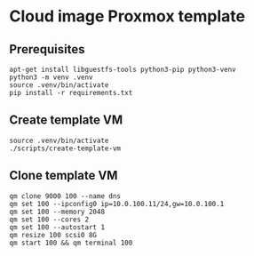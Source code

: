 # Cloud image Proxmox template

## Prerequisites
```
apt-get install libguestfs-tools python3-pip python3-venv
python3 -m venv .venv
source .venv/bin/activate
pip install -r requirements.txt
```

## Create template VM
```
source .venv/bin/activate
./scripts/create-template-vm
```

## Clone template VM
```
qm clone 9000 100 --name dns
qm set 100 --ipconfig0 ip=10.0.100.11/24,gw=10.0.100.1
qm set 100 --memory 2048
qm set 100 --cores 2
qm set 100 --autostart 1
qm resize 100 scsi0 8G
qm start 100 && qm terminal 100
```
